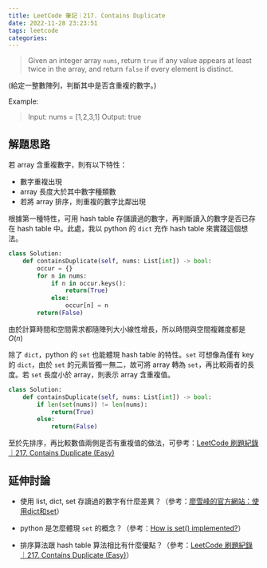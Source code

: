 ```yaml
---
title: LeetCode 筆記｜217. Contains Duplicate
date: 2022-11-28 23:23:51
tags: leetcode
categories:
---
```


> Given an integer array `nums`, return `true` if any value appears at least twice in the array, and return `false` if every element is distinct.

(給定一整數陣列，判斷其中是否含重複的數字。)

Example:
> Input: nums = [1,2,3,1]
> Output: true

<!--more-->

## 解題思路

若 array 含重複數字，則有以下特性：

*   數字重複出現
*   array 長度大於其中數字種類數
*   若將 array 排序，則重複的數字比鄰出現

根據第一種特性，可用 hash table 存儲讀過的數字，再判斷讀入的數字是否已存在 hash table 中。此處，我以 python 的 `dict` 充作 hash table 來實踐這個想法。

```python
class Solution:
    def containsDuplicate(self, nums: List[int]) -> bool:
        occur = {}
        for n in nums:
            if n in occur.keys():
                return(True)
            else:
                occur[n] = n
        return(False)
```    

由於計算時間和空間需求都隨陣列大小線性增長，所以時間與空間複雜度都是 $O(n)$

除了 `dict`，python 的 `set` 也能體現 hash table 的特性。`set` 可想像為僅有 key 的 `dict`，由於 `set` 的元素皆獨一無二，故可將 array 轉為 `set`，再比較兩者的長度。若 `set` 長度小於 array，則表示 array 含重複值。
```python
class Solution:
    def containsDuplicate(self, nums: List[int]) -> bool:
        if len(set(nums)) != len(nums):
            return(True)
        else:
            return(False)
``` 

至於先排序，再比較數值兩側是否有重複值的做法，可參考：[LeetCode 刷題紀錄 ｜217. Contains Duplicate (Easy)](https://medium.com/roywannago-%E6%97%85%E8%A1%8C%E4%B8%8D%E9%9C%80%E7%90%86%E7%94%B1/leetcode-%E5%88%B7%E9%A1%8C%E7%B4%80%E9%8C%84-217-contains-duplicate-easy-647bc2ccdcf6)

## 延伸討論

* 使用 list, dict, set 存讀過的數字有什麼差異？（參考：[廖雪峰的官方網站：使用dict和set](https://www.liaoxuefeng.com/wiki/1016959663602400/1017104324028448)）

* python 是怎麼體現 `set` 的概念？（參考：[How is set() implemented?](https://stackoverflow.com/questions/3949310/how-is-set-implemented)）

* 排序算法跟 hash table 算法相比有什麼優點？（參考：[LeetCode 刷題紀錄 ｜217. Contains Duplicate (Easy)](https://medium.com/roywannago-%E6%97%85%E8%A1%8C%E4%B8%8D%E9%9C%80%E7%90%86%E7%94%B1/leetcode-%E5%88%B7%E9%A1%8C%E7%B4%80%E9%8C%84-217-contains-duplicate-easy-647bc2ccdcf6)）